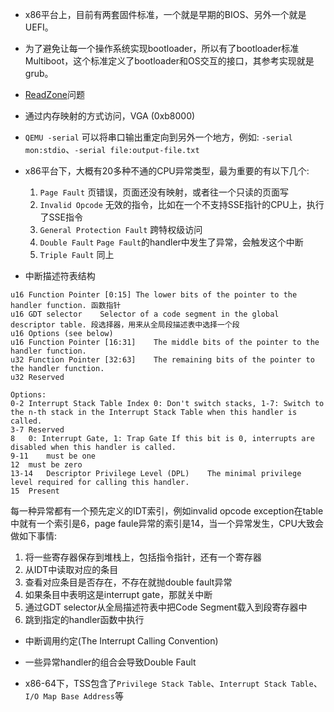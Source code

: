 * x86平台上，目前有两套固件标准，一个就是早期的BIOS、另外一个就是UEFI。
* 为了避免让每一个操作系统实现bootloader，所以有了bootloader标准Multiboot，这个标准定义了bootloader和OS交互的接口，其参考实现就是grub。
* [ReadZone](https://os.phil-opp.com/red-zone/)问题
* 通过内存映射的方式访问，VGA (0xb8000)
* `QEMU -serial` 可以将串口输出重定向到另外一个地方，例如: `-serial mon:stdio`、`-serial file:output-file.txt`
* x86平台下，大概有20多种不通的CPU异常类型，最为重要的有以下几个:
  1. `Page Fault` 页错误，页面还没有映射，或者往一个只读的页面写
  2. `Invalid Opcode` 无效的指令，比如在一个不支持SSE指针的CPU上，执行了SSE指令
  3. `General Protection Fault` 跨特权级访问
  4. `Double Fault` `Page Fault`的handler中发生了异常，会触发这个中断
  5. `Triple Fault` 同上

* 中断描述符表结构

```
u16	Function Pointer [0:15]	The lower bits of the pointer to the handler function. 函数指针
u16	GDT selector	Selector of a code segment in the global descriptor table. 段选择器，用来从全局段描述表中选择一个段
u16	Options	(see below)
u16	Function Pointer [16:31]	The middle bits of the pointer to the handler function.
u32	Function Pointer [32:63]	The remaining bits of the pointer to the handler function.
u32	Reserved

Options:
0-2	Interrupt Stack Table Index	0: Don't switch stacks, 1-7: Switch to the n-th stack in the Interrupt Stack Table when this handler is called.
3-7	Reserved
8	0: Interrupt Gate, 1: Trap Gate	If this bit is 0, interrupts are disabled when this handler is called.
9-11	must be one
12	must be zero
13‑14	Descriptor Privilege Level (DPL)	The minimal privilege level required for calling this handler.
15	Present
```
每一种异常都有一个预先定义的IDT索引，例如invalid opcode exception在table中就有一个索引是6，page faule异常的索引是14，当一个异常发生，CPU大致会做如下事情:
1. 将一些寄存器保存到堆栈上，包括指令指针，还有一个寄存器
2. 从IDT中读取对应的条目
3. 查看对应条目是否存在，不存在就抛double fault异常
4. 如果条目中表明这是interrupt gate，那就关中断
5. 通过GDT selector从全局描述符表中把Code Segment载入到段寄存器中
6. 跳到指定的handler函数中执行

* 中断调用约定(The Interrupt Calling Convention)
* 一些异常handler的组合会导致Double Fault

* x86-64下，TSS包含了`Privilege Stack Table`、`Interrupt Stack Table`、`I/O Map Base Address`等
